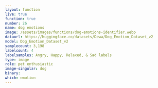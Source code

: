 ```yaml
---
layout: function
live: true
function: true
number: 26
name: dog emotions
image: /assets/images/functions/dog-emotions-identifier.webp
dataurl: https://huggingface.co/datasets/Dewa/Dog_Emotion_Dataset_v2
model: Dog_Emotion_Dataset_v2
samplecount: 3,198
labelcount: 4
labelsamples: Angry, Happy, Relaxed, & Sad labels
type: image
role: pet enthusiastic
image-singular: dog
binary: 
which: emotion
---
```

